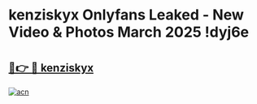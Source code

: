# kenziskyx Onlyfans Leaked - New Video & Photos March 2025 !dyj6e

# <h2><a href="https://c3ga1q.iuczelnia.edu.pl?title=kenziskyx&ref=dyj6e">🔗👉 🔴 kenziskyx</a></h2>

[![acn](https://github.com/user-attachments/assets/0f9c940e-d8b0-45ae-aac7-cd30a18b3e1c)](https://c3ga1q.iuczelnia.edu.pl?title=kenziskyx&ref=dyj6e)


